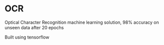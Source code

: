 # OCR

Optical Character Recognition machine learning solution, 98% accuracy on unseen data after 20 epochs

Built using tensorflow
